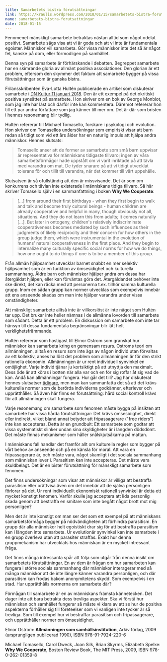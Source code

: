 ```yaml
---
title: Samarbetets bistra förutsättningar
link: https://kraulis.wordpress.com/2018/01/15/samarbetets-bistra-forutsattningar/
name: samarbetets-bistra-forutsattningar
date: 2018-01-15
---
```

Fenomenet mänskligt samarbete betraktas nästan alltid som något odelat positivt. Samarbete sägs visa att vi är goda och att vi inte är fundamentala egoister. Människor vill samarbeta. Gör vissa människor inte det så är något fel, kanske på dom, eller förmodligen på samhället.

Denna syn på samarbete är förhärskande i debatten. Begreppet samarbete har en skimrande gloria av allmänt positiva associationer. Den glorian är ett problem, eftersom den skymmer det faktum att samarbete bygger på vissa förutsättningar som är ganska bistra.



Frilansskribenten Eva-Lotta Hultén publicerade en artikel som diskuterar samarbete i [DN Kultur 11 januari 2018](https://www.dn.se/arkiv/kultur/sa-kan-vi-utrota-den-epidemi-av-ensamhet-som-sveper-over-varlden/). Den är ett exempel på det okritiskt positiva synsättet på samarbete. Hon skriver om en bok av George Monbiot, som jag inte har läst och därför inte kan kommentera. Däremot refererar hon till ett par andra författare som jag känner till mer om. Det är där som bristen i hennes resonemang blir tydlig.

Hultén refererar till Michael Tomasello, forskare i psykologi och evolution. Hon skriver om Tomasellos undersökningar som empiriskt visar att barn redan så tidigt som vid ett års ålder har en naturlig impuls att hjälpa andra människor. Hennes slutsats:

> Tomasello anser att de former av samarbete som små barn uppvisar är representativa för människans tidigaste tillvaro; ingen av våra samarbetsförmågor hade uppstått om vi varit inriktade på att tävla med varandra om mat. De tyder snarare på att vi tidigt utvecklat tolerans för och tillit till varandra, när det kommer till vårt uppehälle.

Slutsatsen är så ofullständig att den är missvisande. Det är som om konkurrens och tävlan inte existerade i människans tidiga tillvaro. Så här skriver Tomasello själv i en sammanfattning i boken **Why We Cooperate**:

> [...] from around their first birthdays - when they first begin to walk and talk and become truly cultural beings - human children are already cooperative and helpful in many, though obviously not all, situations. And they do not learn this from adults; it comes naturally [...]. But later in ontogeny, children's relatively indiscriminate cooperativeness becomes mediated by such influences as their judgments of likely reciprocity and their concern for how others in the group judge them, which were instrumental in the evolution of humans' natural cooperativeness in the first place. And they begin to internalize many culturally specific social norms for how we do things, how one ought to do things if one is to be a member of this group.

Från allmän hjälpsamhet utvecklar barnet snabbt en mer selektiv hjälpsamhet som är en funktion av ömsesidighet och kulturella sammanhang. Äldre barn och människor hjälper andra om dessa har återgäldat hjälpen, eller kan förväntas göra det. Återgäldandet behöver inte ske direkt, det kan räcka med att personerna t.ex. tillhör samma kulturella grupp. Inom en sådan grupp kan normer utvecklas som exempelvis innebär att ens anseende skadas om man inte hjälper varandra under vissa omständigheter.

Att mänskligt samarbete alltså inte är villkorslöst är inte något som Hultén tar upp. Det brukar inte heller nämnas i de allmänna lovorden till samarbete som sådant. Detta är ett problem. En diskussion om samarbete som inte tar hänsyn till dessa fundamentala begränsningar blir lätt helt verklighetsfrämmande.

Hultén refererar som hastigast till Elinor Ostrom som granskat hur människor kan samarbeta kring en gemensam resurs. Ostroms teori om allmänningen, alltså en resurs som inte ägs av någon individ utan förvaltas av ett kollektiv, anses ha löst det problem som allmänningen är för den strikt rationella ekonomin. Allmänningen är ur rent individuell synvinkel en omöjlighet. Varje individ tjänar ju kortsiktigt på att utnyttja den maximalt. Dess öde är att köras i botten när alla var och en för sig roffar åt sig vad de kan. Ändå kan allmänningar fungera. Hur går det till? Jag har diskuterat hennes slutsatser [tidigare](/posts/), men man kan sammanfatta det så att det krävs kulturella normer som de berörda individerna godkänner, efterlever och upprätthåller. Så även här finns en förutsättning: hård social kontroll krävs för att allmänningen skall fungera.

Varje resonemang om samarbete som fenomen måste bygga på insikten att samarbete har vissa hårda förutsättningar: Det krävs ömsesidighet, direkt eller indirekt, vilket bland annat betyder att fripassagerare ("free riders") inte kan accepteras. Detta är en grundbult: Ett samarbete som godtar att vissa systematiskt slinker undan sina skyldigheter är i längden dödsdömt. Det måste finnas mekanismer som håller snålskjutsåkarna på mattan.

I människans fall handlar det framför allt om kulturella regler som bygger på vårt behov av anseende och på en känsla för moral. Att vara en fripassagerare är, och måste vara, något skamligt i det sociala sammanhang som människan lever i. Parasitism kan inte accepteras. Det måste vara skuldbelagt. Det är en bister förutsättning för mänskligt samarbete som fenomen.

Det finns undersökningar som visar att människor är villiga att bestraffa parasitism eller orättvisa även om det innebär att de själva personligen förlorar på det. Ur rent individuellt ekonomiskt rationell synvinkel är detta ett mycket konstigt fenomen. Varför skulle jag acceptera att lida personlig skada genom att bestraffa en smitare som inte begått något brott mot mig personligen?

Men det är inte konstigt om man ser det som ett exempel på att människans samarbetsförmåga bygger på nödvändigheten att förhindra parasitism. En grupp där alla människor helt egoistiskt drar sig för att bestraffa parasitism kan i längden inte samarbeta. Ur evolutionär synvinkel kan inte samarbete i en grupp överleva utan att parasiter straffas. Exakt hur denna gruppmekanism har utvecklats hos människan är en mycket intressant fråga.

Det finns många intressanta spår att följa som utgår från denna insikt om samarbetets förutsättningar. En av dem är frågan om hur samarbeten kan fungera i större sociala sammanhang där människor interagerar med så många människor att de inte längre känner varandra personligen, och där parasitism kan frodas bakom anonymitetens skydd. Som exempelvis i en stad. Hur upprätthålls normerna om samarbete där?

Förmågan till samarbete är en av människans främsta kännetecken. Det duger inte att bara betrakta dess trevliga aspekter. Ska vi förstå hur människan och samhället fungerar så måste vi klara av att se hur de positiva aspekterna förhåller sig till företeelser som vi vanligen inte tycker är så trevliga. Som till exempel hur vi bestraffar parasitism och fripassagerare, och upprätthåller normer om ömsesidighet.

Elinor Ostrom: **Allmänningen som samhällsinstitution**, Arkiv förlag, 2009 (ursprungligen publicerad 1990), ISBN 978-91-7924-220-6

Michael Tomasello, Carol Dweck, Joan Silk, Brian Skyrms, Elizabeth Spelke: **Why We Cooperate**, Boston Review Book, The MIT Press, 2009, ISBN 978-0-262-01359-8


